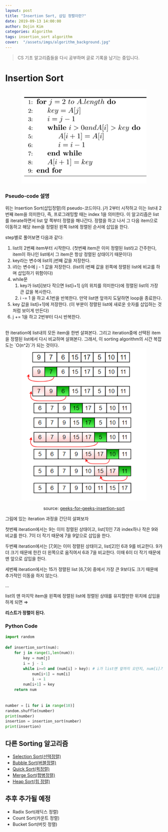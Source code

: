 ```yaml
---
layout: post
title: "Insertion Sort, 삽입 정렬이란?"
date: 2019-09-13 14:00:00
author: Dojin Kim
categories: Algorithm
tags: insertion_sort algorithm
cover:  "/assets/imgs/algorithm_background.jpg"
---
```


> CS 기초 알고리즘들을 다시 공부하며 글로 기록을 남기는 중입니다.

# Insertion Sort
<div align="center">
<img src="/assets/imgs/cs/insertion_sort_pseudo.png" style="width:400px"/>
</div>

### Pseudo-code 설명
위는 Insertion Sort(삽입정렬)의 pseudo-코드이다. j가 2부터 시작하고 이는 list내 2번째 item을 의미한다, 즉, 프로그래밍할 때는 index 1을 의미한다. 이 알고리즘은 list를 iterate하면서 list 앞 쪽부터 정렬을 해나간다. 정렬을 하고 나서 그 다음 item으로 이동하고 해당 item을 정렬된 왼쪽 list에 정렬된 순서에 삽입을 한다. <br/>

step별로 풀어보면 다음과 같다:

1. list의 2번째 item부터 시작한다. (첫번째 item은 이미 정렬된 list라고 간주한다, item이 하나인 list에서 그 item은 항상 정렬된 상태이기 때문이다)
2. key라는 변수에 list의 j번째 값을 저장한다.
3. i라는 변수에 j - 1 값을 저장한다. (list의 i번째 값을 왼쪽에 정렬된 list에 비교를 하며 삽입하기 위함이다)
4. while문
    1. key가 list[i]보다 작으면 list[i+1] (j의 위치를 의미한다)에 정렬된 list의 가장 큰 값을 복사한다.
    2. i -= 1 을 하고 4.1번을 반복한다. 만약 list맨 앞까지 도달하면 loop을 종료한다.
5. key 값을 list[i+1]에 저장한다. (이 부분이 정렬된 list에 새로운 숫자를 삽입하는 것처럼 보이게 만든다)
6. j += 1을 하고 2번부터 다시 반복한다.

<br/>
한 iteration에 list내의 모든 item을 한번 살펴본다. 그리고 iteration중에 선택된 item을 정렬된 list에서 다시 비교하며 살펴본다. 그래서, 이 sorting algorithm의 시간 복잡도는 `O(n^2)`가 되는 것이다.


<div align="center">
<img src="/assets/imgs/cs/insertion_sort.png" style="width:400px"/>
</div>

<div align="center">

source: <a href="https://www.geeksforgeeks.org/recursive-insertion-sort/">geeks-for-geeks-insertion-sort</a>

</div>


그림에 있는 iteration 과정을 간단히 살펴보자

첫번째 iteration에서는 9는 이미 정렬된 상태이고, list[1]인 7과 index하나 작은 9와 비교를 한다. 7이 더 작기 때문에 7을 9앞으로 삽입을 한다. 

두번째 iteration에서는 [7,9]는 이미 정렬된 상태이고, list[2]인 6과 9를 비교한다. 9가 더 크기 때문에 한칸 더 왼쪽으로 움직여서 6과 7을 비교한다. 이때 6이 더 작기 때문에 맨 앞으로 삽입을 한다. 

세번째 iteration에서는 15가 정렬된 list [6,7,9] 중에서 가장 큰 9보다도 크기 때문에 추가적인 이동을 하지 않는다. 

...

list의 맨 마지막 item을 왼쪽에 정렬된 list에 정렬된 상태를 유지할만한 위치에 삽입을 하게 되면 ⇒

**리스트가 정렬이 된다.**



### Python Code

```python
import random

def insertion_sort(num):
    for j in range(1,len(num)):
        key = num[j] 
        i = j - 1
        while i>=0 and (num[i] > key): # i가 list맨 앞까지 오던지, num[i]가 위에 저장된 num[j]보다 작으면 loop빠져 나온다.
            num[i+1] = num[i]
            i -= 1
        num[i+1] = key
    return num


number = [i for i in range(10)]
random.shuffle(number)
print(number)
insertion = insertion_sort(number)
print(insertion)
```


## 다른 Sorting 알고리즘
- [Selection Sort(선택정렬)](https://dojinkimm.github.io/algorithm/2019/09/13/sort-algorithm-2.html)
- [Bubble Sort(버블정렬)](https://dojinkimm.github.io/algorithm/2019/09/14/sort-algorithm-4.html)
- [Quick Sort(퀵정렬)](https://dojinkimm.github.io/algorithm/2019/09/15/sort-algorithm-5.html)
- [Merge Sort(합병정렬)](https://dojinkimm.github.io/algorithm/2019/09/18/sort-algorithm-6.html)
- [Heap Sort(힙 정렬)](https://dojinkimm.github.io/algorithm/2019/09/19/sort-algorithm-7.html)

## 추후 추가될 예정
- Radix Sort(래딕스 정렬)
- Count Sort(카운트 정렬)
- Bucket Sort(버킷 정렬)

